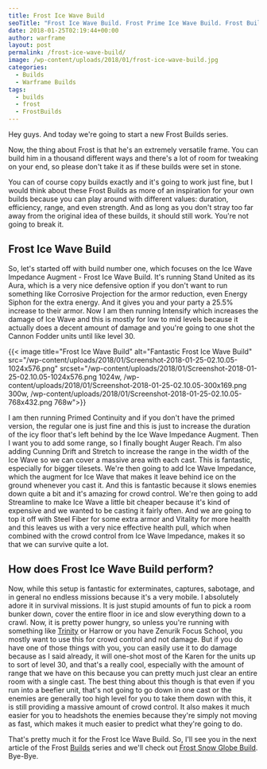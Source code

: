 ```yaml
---
title: Frost Ice Wave Build
seoTitle: "Frost Ice Wave Build. Frost Prime Ice Wave Build. Frost Builds"
date: 2018-01-25T02:19:44+00:00
author: warframe
layout: post
permalink: /frost-ice-wave-build/
image: /wp-content/uploads/2018/01/frost-ice-wave-build.jpg
categories:
  - Builds
  - Warframe Builds
tags:
  - builds
  - frost
  - FrostBuilds
---
```

Hey guys. And today we're going to start a new Frost Builds series.<!--more-->

Now, the thing about Frost is that he's an extremely versatile frame. You can build him in a thousand different ways and there's a lot of room for tweaking on your end, so please don't take it as if these builds were set in stone.
  
You can of course copy builds exactly and it's going to work just fine, but I would think about these Frost Builds as more of an inspiration for your own builds because you can play around with different values: duration, efficiency, range, and even strength. And as long as you don't stray too far away from the original idea of these builds, it should still work. You're not going to break it.

## Frost Ice Wave Build

So, let's started off with build number one, which focuses on the Ice Wave Impedance Augment - Frost Ice Wave Build. It's running Stand United as its Aura, which is a very nice defensive option if you don't want to run something like Corrosive Projection for the armor reduction, even Energy Siphon for the extra energy. And it gives you and your party a 25.5% increase to their armor. Now I am then running Intensify which increases the damage of Ice Wave and this is mostly for low to mid levels because it actually does a decent amount of damage and you're going to one shot the Cannon Fodder units until like level 30.

{{< image title="Frost Ice Wave Build" alt="Fantastic Frost Ice Wave Build" src="/wp-content/uploads/2018/01/Screenshot-2018-01-25-02.10.05-1024x576.png" srcset="/wp-content/uploads/2018/01/Screenshot-2018-01-25-02.10.05-1024x576.png 1024w, /wp-content/uploads/2018/01/Screenshot-2018-01-25-02.10.05-300x169.png 300w, /wp-content/uploads/2018/01/Screenshot-2018-01-25-02.10.05-768x432.png 768w">}}

I am then running Primed Continuity and if you don't have the primed version, the regular one is just fine and this is just to increase the duration of the icy floor that's left behind by the Ice Wave Impedance Augment. Then I want you to add some range, so I finally bought Auger Reach. I'm also adding Cunning Drift and Stretch to increase the range in the width of the Ice Wave so we can cover a massive area with each cast. This is fantastic, especially for bigger tilesets. We're then going to add Ice Wave Impedance, which the augment for Ice Wave that makes it leave behind ice on the ground whenever you cast it. And this is fantastic because it slows enemies down quite a bit and it's amazing for crowd control. We're then going to add Streamline to make Ice Wave a little bit cheaper because it's kind of expensive and we wanted to be casting it fairly often. And we are going to top it off with Steel Fiber for some extra armor and Vitality for more health and this leaves us with a very nice effective health pull, which when combined with the crowd control from Ice Wave Impedance, makes it so that we can survive quite a lot.

## How does Frost Ice Wave Build perform?

Now, while this setup is fantastic for exterminates, captures, sabotage, and in general no endless missions because it's a very mobile. I absolutely adore it in survival missions. It is just stupid amounts of fun to pick a room bunker down, cover the entire floor in ice and slow everything down to a crawl. Now, it is pretty power hungry, so unless you're running with something like [Trinity](https://warframeblog.com/trinity-energy-vampire-build/) or Harrow or you have Zenurik Focus School, you mostly want to use this for crowd control and not damage. But if you do have one of those things with you, you can easily use it to do damage because as I said already, it will one-shot most of the Karen for the units up to sort of level 30, and that's a really cool, especially with the amount of range that we have on this because you can pretty much just clear an entire room with a single cast. The best thing about this though is that even if you run into a beefier unit, that's not going to go down in one cast or the enemies are generally too high level for you to take them down with this, it is still providing a massive amount of crowd control. It also makes it much easier for you to headshots the enemies because they're simply not moving as fast, which makes it much easier to predict what they're going to do.

That's pretty much it for the Frost Ice Wave Build. So, I'll see you in the next article of the Frost [Builds](https://warframeblog.com/warframe-builds/) series and we'll check out [Frost Snow Globe Build](https://warframeblog.com/frost-snow-globe-build/). Bye-Bye.
